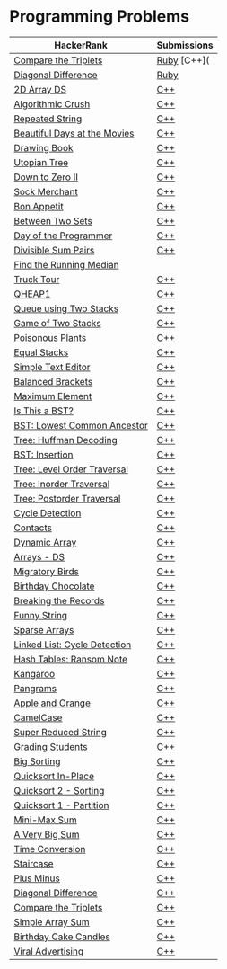 # Programming Problems

| HackerRank | Submissions  |
| ---------- | -------------|
|[Compare the Triplets](https://www.hackerrank.com/challenges/compare-the-triplets)|[Ruby](https://github.com/jmmal/programming_practice/blob/master/HackerRank/CompareTheTriplets.rb) [C++](|https://github.com/jmmal/programming_practice/blob/CompareTheTriplets/HackerRank/CompareTheTriplets.cpp)
|[Diagonal Difference](https://www.hackerrank.com/challenges/diagonal-difference)|[Ruby](https://github.com/jmmal/programming_practice/blob/master/HackerRank/DiagonalDifference.rb)|
| [2D Array DS](https://www.hackerrank.com/challenges/2d-array?h_r=internal-search)  | [C++](https://github.com/jmmal/programming_practice/blob/master/HackerRank/2DArrayDS.cpp) |
|[Algorithmic Crush](https://www.hackerrank.com/challenges/crush?h_r=internal-search)|[C++](https://github.com/jmmal/programming_practice/blob/master/HackerRank/AlgorithmicCrush.cpp)|
|[Repeated String](https://www.hackerrank.com/challenges/repeated-string)|[C++](https://github.com/jmmal/programming_practice/blob/master/HackerRank/RepeatedString.cpp)|
|[Beautiful Days at the Movies](https://www.hackerrank.com/challenges/beautiful-days-at-the-movies)|[C++](https://github.com/jmmal/programming_practice/blob/master/HackerRank/BeautifulDayAtTheMovies.cpp)|
|[Drawing Book](https://www.hackerrank.com/challenges/drawing-book)|[C++](https://github.com/jmmal/programming_practice/blob/master/HackerRank/DrawingBook.cpp)|
|[Utopian Tree](https://www.hackerrank.com/challenges/utopian-tree)|[C++](https://github.com/jmmal/programming_practice/blob/master/HackerRank/UtopianTree.cpp)|
|[Down to Zero II](https://www.hackerrank.com/challenges/down-to-zero-ii)|[C++](https://github.com/jmmal/programming_practice/blob/master/HackerRank/DownToZeroII.cpp)|
|[Sock Merchant](https://www.hackerrank.com/challenges/sock-merchant)|[C++](https://github.com/jmmal/programming_practice/blob/master/HackerRank/SockMerchant.cpp)|
|[Bon Appetit](https://www.hackerrank.com/challenges/bon-appetit)|[C++](https://github.com/jmmal/programming_practice/blob/master/HackerRank/BonAppetit.cpp)|
|[Between Two Sets](https://www.hackerrank.com/challenges/between-two-sets)|[C++](https://github.com/jmmal/programming_practice/blob/master/HackerRank/BetweenTwoSets.cpp)|
|[Day of the Programmer](https://www.hackerrank.com/challenges/day-of-the-programmer)|[C++](https://github.com/jmmal/programming_practice/blob/master/HackerRank/DayOfTheProgrammer.cpp)|
|[Divisible Sum Pairs](https://www.hackerrank.com/challenges/divisible-sum-pairs)|[C++](https://github.com/jmmal/programming_practice/blob/master/HackerRank/DivisibleSumPairs.cpp)|
|[Find the Running Median](https://www.hackerrank.com/challenges/find-the-running-median)||
|[Truck Tour](https://www.hackerrank.com/challenges/truck-tour)|[C++](https://github.com/jmmal/programming_practice/blob/master/HackerRank/TruckTour.cpp)|
|[QHEAP1](https://www.hackerrank.com/challenges/qheap1)|[C++](https://github.com/jmmal/programming_practice/blob/master/HackerRank/QHEAP1.cpp)|
|[Queue using Two Stacks](https://www.hackerrank.com/challenges/queue-using-two-stacks)|[C++](https://github.com/jmmal/programming_practice/blob/master/HackerRank/QueueUsingTwoStacks.cpp)|
|[Game of Two Stacks](https://www.hackerrank.com/challenges/game-of-two-stacks)|[C++](https://github.com/jmmal/programming_practice/blob/master/HackerRank/GameOfTwoStacks.cpp)|
|[Poisonous Plants](https://www.hackerrank.com/challenges/poisonous-plants)|[C++](https://github.com/jmmal/programming_practice/blob/master/HackerRank/PoisonousPlants.cpp)|
|[Equal Stacks](https://www.hackerrank.com/challenges/equal-stacks)|[C++](https://github.com/jmmal/programming_practice/blob/master/HackerRank/EqualStacks.cpp)|
|[Simple Text Editor](https://www.hackerrank.com/challenges/simple-text-editor)|[C++](https://github.com/jmmal/programming_practice/blob/master/HackerRank/SimpleTextEditor.cpp)|
|[Balanced Brackets](https://www.hackerrank.com/challenges/balanced-brackets)|[C++](https://github.com/jmmal/programming_practice/blob/master/HackerRank/BalancedBrackets.cpp)|
|[Maximum Element](https://www.hackerrank.com/challenges/maximum-element)|[C++](https://github.com/jmmal/programming_practice/blob/master/HackerRank/MaximumElement.cpp)|
|[Is This a BST?](https://www.hackerrank.com/challenges/is-binary-search-tree)|[C++](https://github.com/jmmal/programming_practice/blob/master/HackerRank/isBST%3F.cpp)|
|[BST: Lowest Common Ancestor](https://www.hackerrank.com/challenges/binary-search-tree-lowest-common-ancestor)|[C++](https://github.com/jmmal/programming_practice/blob/master/HackerRank/BSTLowestCommonAncestor.cpp)|
|[Tree: Huffman Decoding](https://www.hackerrank.com/challenges/tree-huffman-decoding)|[C++](https://github.com/jmmal/programming_practice/blob/master/HackerRank/TreeHuffmanDecoding.cpp)|
|[BST: Insertion](https://www.hackerrank.com/challenges/binary-search-tree-insertion)|[C++](https://github.com/jmmal/programming_practice/blob/master/HackerRank/BSTInsertion.cpp)|
|[Tree: Level Order Traversal](https://www.hackerrank.com/challenges/tree-level-order-traversal)|[C++](https://github.com/jmmal/programming_practice/blob/master/HackerRank/TreeLevelOrderTraversal.cpp)|
|[Tree: Inorder Traversal](https://www.hackerrank.com/challenges/tree-inorder-traversal)|[C++](https://github.com/jmmal/programming_practice/blob/master/HackerRank/TreeInorderTraversal.cpp)|
|[Tree: Postorder Traversal](https://www.hackerrank.com/challenges/tree-postorder-traversal)|[C++](https://github.com/jmmal/programming_practice/blob/master/HackerRank/TreePostorderTraversal.cpp)|
|[Cycle Detection](https://www.hackerrank.com/challenges/detect-whether-a-linked-list-contains-a-cycle)|[C++](https://github.com/jmmal/programming_practice/blob/master/HackerRank/LinkedListCycleDetection.cpp)|
|[Contacts](https://www.hackerrank.com/challenges/contacts)|[C++](https://github.com/jmmal/programming_practice/blob/master/HackerRank/Contacts.cpp)|
|[Dynamic Array](https://www.hackerrank.com/challenges/dynamic-array)|[C++](https://github.com/jmmal/programming_practice/blob/master/HackerRank/DynamicArray.cpp)|
|[Arrays - DS](https://www.hackerrank.com/challenges/arrays-ds)|[C++](https://github.com/jmmal/programming_practice/blob/master/HackerRank/2DArrayDS.cpp)|
|[Migratory Birds](https://www.hackerrank.com/challenges/migratory-birds)|[C++](https://github.com/jmmal/programming_practice/blob/master/HackerRank/MigratoryBirds.cpp)|
|[Birthday Chocolate](https://www.hackerrank.com/challenges/delete-a-node-from-a-linked-list)|[C++](https://github.com/jmmal/programming_practice/blob/master/HackerRank/BirthdayChocolate.cpp)|
|[Breaking the Records](https://www.hackerrank.com/challenges/breaking-best-and-worst-records)|[C++](https://github.com/jmmal/programming_practice/blob/master/HackerRank/BreakingTheRecords.cpp)|
|[Funny String](https://www.hackerrank.com/challenges/funny-string)|[C++](https://github.com/jmmal/programming_practice/blob/master/HackerRank/FunnyString.cpp)|
|[Sparse Arrays](https://www.hackerrank.com/challenges/sparse-arrays)|[C++](https://github.com/jmmal/programming_practice/blob/master/HackerRank/SparseArrays.cpp)|
|[Linked List: Cycle Detection](https://www.hackerrank.com/challenges/ctci-linked-list-cycle)|[C++](https://github.com/jmmal/programming_practice/blob/master/HackerRank/LinkedListCycleDetection.cpp)|
|[Hash Tables: Ransom Note](https://www.hackerrank.com/challenges/ctci-ransom-note)|[C++](https://github.com/jmmal/programming_practice/blob/master/HackerRank/HashTableRansomNote.cpp)|
|[Kangaroo](https://www.hackerrank.com/challenges/kangaroo)|[C++](https://github.com/jmmal/programming_practice/blob/master/HackerRank/Kangaroo.cpp)|
|[Pangrams](https://www.hackerrank.com/challenges/pangrams)|[C++](https://github.com/jmmal/programming_practice/blob/master/HackerRank/Pangrams.cpp)|
|[Apple and Orange](https://www.hackerrank.com/challenges/apple-and-orange)|[C++](https://github.com/jmmal/programming_practice/blob/master/HackerRank/AppleAndOrange.cpp)|
|[CamelCase](https://www.hackerrank.com/challenges/camelcase)|[C++](https://github.com/jmmal/programming_practice/blob/master/HackerRank/CamelCase.cpp)|
|[Super Reduced String](https://www.hackerrank.com/challenges/reduced-string)|[C++](https://github.com/jmmal/programming_practice/blob/master/HackerRank/SuperReducedString.cpp)|
|[Grading Students](https://www.hackerrank.com/challenges/grading)|[C++](https://github.com/jmmal/programming_practice/blob/master/HackerRank/GradingStudents.cpp)|
|[Big Sorting](https://www.hackerrank.com/challenges/big-sorting)|[C++](https://github.com/jmmal/programming_practice/blob/master/HackerRank/BigSorting.cpp)|
|[Quicksort In-Place](https://www.hackerrank.com/challenges/quicksort3)|[C++](https://github.com/jmmal/programming_practice/blob/master/HackerRank/QuicksortInPlace.cpp)|
|[Quicksort 2 - Sorting](https://www.hackerrank.com/challenges/quicksort2)|[C++](https://github.com/jmmal/programming_practice/blob/master/HackerRank/Quicksort2.cpp)|
|[Quicksort 1 - Partition](https://www.hackerrank.com/challenges/quicksort1)|[C++](https://github.com/jmmal/programming_practice/blob/master/HackerRank/Quicksort1.cpp)|
|[Mini-Max Sum](https://www.hackerrank.com/challenges/mini-max-sum)|[C++](https://github.com/jmmal/programming_practice/blob/master/HackerRank/MiniMaxSum.cpp)|
|[A Very Big Sum](https://www.hackerrank.com/challenges/a-very-big-sum)|[C++](https://github.com/jmmal/programming_practice/blob/master/HackerRank/AVeryBigSum.cpp)|
|[Time Conversion](https://www.hackerrank.com/challenges/time-conversion)|[C++](https://github.com/jmmal/programming_practice/blob/master/HackerRank/TimeConversion.cpp)|
|[Staircase](https://www.hackerrank.com/challenges/staircase)|[C++](https://github.com/jmmal/programming_practice/blob/master/HackerRank/Staircase.cpp)|
|[Plus Minus](https://www.hackerrank.com/challenges/plus-minus)|[C++](https://github.com/jmmal/programming_practice/blob/master/HackerRank/PlusMinus.cpp)|
|[Diagonal Difference](https://www.hackerrank.com/challenges/diagonal-difference)|[C++](https://github.com/jmmal/programming_practice/blob/master/HackerRank/DiagonalDifference.rb)|
|[Compare the Triplets](https://www.hackerrank.com/challenges/compare-the-triplets)|[C++](https://github.com/jmmal/programming_practice/blob/master/HackerRank/CompareTheTriplets.rb)|
|[Simple Array Sum](https://www.hackerrank.com/challenges/simple-array-sum)|[C++](https://github.com/jmmal/programming_practice/blob/master/HackerRank/SimpleArraySum.cpp)|
|[Birthday Cake Candles](https://www.hackerrank.com/challenges/birthday-cake-candles)|[C++](https://github.com/jmmal/programming_practice/blob/master/HackerRank/BirthdayCakeCandles.cpp)|
|[Viral Advertising](https://www.hackerrank.com/challenges/strange-advertising?utm_campaign=challenge-recommendation&utm_medium=email&utm_source=24-hour-campaign)|[C++](https://github.com/jmmal/programming_practice/blob/master/HackerRank/ViralAdvertising.cpp)|
